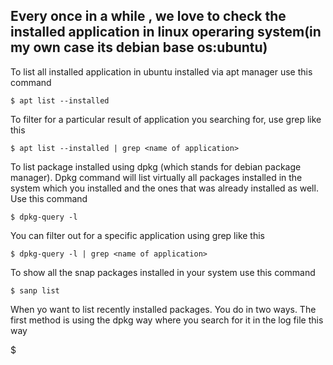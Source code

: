 ## Every once in a while , we love to check the installed application in linux operaring system(in my own case its debian base os:ubuntu)
To list all installed application in ubuntu installed via apt manager use this command 

`$ apt list --installed`

To filter for a particular result of application you searching for, use grep like this

`$ apt list --installed | grep <name of application>`

To list package installed using dpkg (which stands for debian package manager). Dpkg command will list virtually all packages installed in the system which you installed and the ones that was already installed as well. Use this command

`$ dpkg-query -l`

You can filter out for a specific application using grep like this

`$ dpkg-query -l | grep <name of application> `

To show all the snap packages installed in your system use this command

`$ sanp list`

When yo want to list recently installed packages. You do in two ways. The first method is using the dpkg way where you search for it in the log file this way 

$

